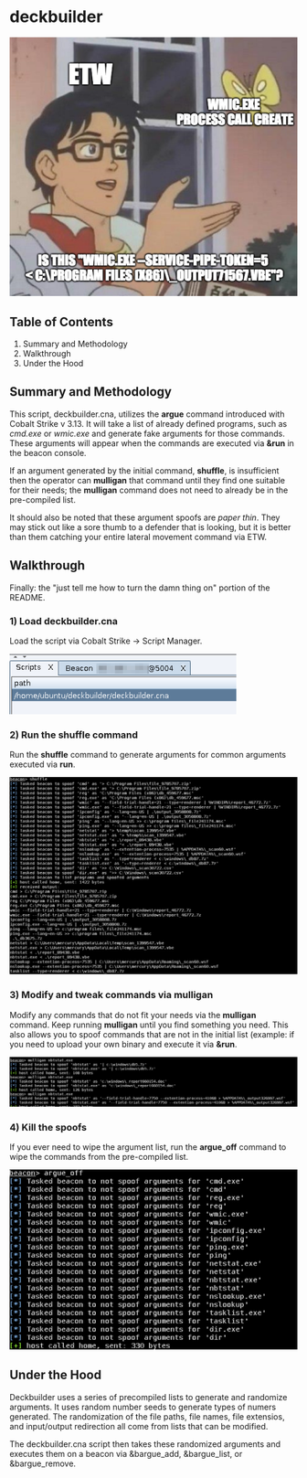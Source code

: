 # deckbuilder

![alt text](https://raw.githubusercontent.com/1c3be4r/stash/master/deckbuilder.png "deckbuilder")

## Table of Contents
1. Summary and Methodology
2. Walkthrough
3. Under the Hood


## Summary and Methodology

This script, deckbuilder.cna, utilizes the **argue** command introduced with Cobalt Strike v 3.13. It will take a list of already defined programs, such as *cmd.exe* or *wmic.exe* and generate fake arguments for those commands. These arguments will appear when the commands are executed via **&run** in the beacon console.  

If an argument generated by the initial command, **shuffle**, is insufficient then the operator can **mulligan** that command until they find one suitable for their needs; the **mulligan** command does not need to already be in the pre-compiled list.

It should also be noted that these argument spoofs are *paper thin*. They may stick out like a sore thumb to a defender that is looking, but it is better than them catching your entire lateral movement command via ETW.

## Walkthrough

Finally: the "just tell me how to turn the damn thing on" portion of the README. 

### 1) Load deckbuilder.cna

Load the script via Cobalt Strike -> Script Manager.

![alt text](https://raw.githubusercontent.com/1c3be4r/stash/master/deckbuilderstep1.png "Step 1")

### 2) Run the shuffle command

Run the **shuffle** command to generate arguments for common arguments executed via **run**.

![alt text](https://raw.githubusercontent.com/1c3be4r/stash/master/deckbuilderstep2.png "Step 2")

### 3) Modify and tweak commands via mulligan

Modify any commands that do not fit your needs via the **mulligan** command. Keep running **mulligan** until you find something you need. This also allows you to spoof commands that are not in the initial list (example: if you need to upload your own binary and execute it via **&run**.

![alt text](https://raw.githubusercontent.com/1c3be4r/stash/master/deckbuilderstep3.png "Step 3")

### 4) Kill the spoofs

If you ever need to wipe the argument list, run the **argue_off** command to wipe the commands from the pre-compiled list.

![alt text](https://raw.githubusercontent.com/1c3be4r/stash/master/deckbuilderstep4.png "Step 4")


## Under the Hood

Deckbuilder uses a series of precompiled lists to generate and randomize arguments. It uses random number seeds to generate types of numers generated. The randomization of the file paths, file names, file extensios, and input/output redirection all come from lists that can be modified. 

The deckbuilder.cna script then takes these randomized arguments and executes them on a beacon via &bargue_add, &bargue_list, or &bargue_remove.
